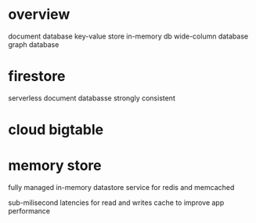 # overview
document database
key-value store
in-memory db
wide-column database
graph database

# firestore
serverless document databasse
strongly consistent

# cloud bigtable
# memory store
fully managed in-memory datastore service for redis and memcached

sub-milisecond latencies for read and writes
cache to improve app performance


